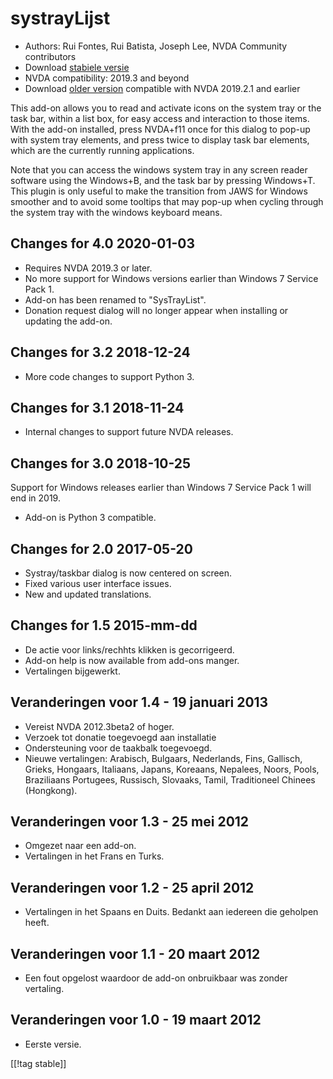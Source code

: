 # systrayLijst #

* Authors: Rui Fontes, Rui Batista, Joseph Lee, NVDA Community contributors
* Download [stabiele versie][1]
* NVDA compatibility: 2019.3 and beyond
* Download [older version][2] compatible with NVDA 2019.2.1 and earlier

This add-on allows you to read and activate icons on the system tray or the
task bar, within a list box, for easy access and interaction to those
items. With the add-on installed, press NVDA+f11 once for this dialog to
pop-up with system tray elements, and press twice to display task bar
elements, which are the currently running applications.

Note that you can access the windows system tray in any screen reader
software using the Windows+B, and the task bar by pressing Windows+T. This
plugin is only useful to make the transition from JAWS for Windows smoother
and to avoid some tooltips that may pop-up when cycling through the system
tray with the windows keyboard means.

## Changes for 4.0 2020-01-03 ##

* Requires NVDA 2019.3 or later.
* No more support for Windows versions earlier than Windows 7 Service Pack
  1.
* Add-on has been renamed to "SysTrayList".
* Donation request dialog will no longer appear when installing or updating
  the add-on.

## Changes for 3.2 2018-12-24 ##

* More code changes to support Python 3.

## Changes for 3.1 2018-11-24 ##

* Internal changes to support future NVDA releases.

## Changes for 3.0 2018-10-25 ##

Support for Windows releases earlier than Windows 7 Service Pack 1 will end
in 2019.

* Add-on is Python 3 compatible.

## Changes for 2.0 2017-05-20 ##

* Systray/taskbar dialog is now centered on screen.
* Fixed various user interface issues.
* New and updated translations.

## Changes for 1.5 2015-mm-dd ##

* De actie voor links/rechhts klikken is gecorrigeerd.
* Add-on help is now available from add-ons manger.
* Vertalingen bijgewerkt.

## Veranderingen voor 1.4 - 19 januari 2013 ##

* Vereist NVDA 2012.3beta2 of hoger.
* Verzoek tot donatie toegevoegd aan installatie 
* Ondersteuning voor de taakbalk toegevoegd.
* Nieuwe vertalingen: Arabisch, Bulgaars, Nederlands, Fins, Gallisch,
  Grieks, Hongaars, Italiaans, Japans, Koreaans, Nepalees, Noors, Pools,
  Braziliaans Portugees, Russisch, Slovaaks, Tamil, Traditioneel Chinees
  (Hongkong).

## Veranderingen voor 1.3 - 25 mei 2012 ##

* Omgezet naar een add-on.
* Vertalingen in het Frans en Turks.

## Veranderingen voor 1.2 - 25 april 2012 ##

* Vertalingen in het Spaans en Duits. Bedankt aan iedereen die geholpen
  heeft.

## Veranderingen voor 1.1 - 20 maart 2012 ##

* Een fout opgelost waardoor de add-on onbruikbaar was zonder vertaling.

## Veranderingen voor 1.0 - 19 maart 2012 ##

* Eerste versie.

[[!tag stable]]

[1]: https://addons.nvda-project.org/files/get.php?file=st

[2]: https://addons.nvda-project.org/files/get.php?file=st-2019
